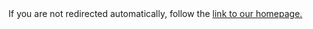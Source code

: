 <!FOLLOW PASSION>
<html lang="en-US">
    <head>
        <meta charset="UTF-8">
        <meta http-equiv="refresh" content="1;url=https://vithuong7.blogspot.com">
        <script type="text/javascript">
            window.location.href = "https://vithuong7.blogspot.com"
        </script>
        <title>follow passion</title>
    </head>
    <body>
        If you are not redirected automatically, follow the <a href='https://vithuong7.blogspot.com'>link to our homepage.</a>
    </body>
</html>
